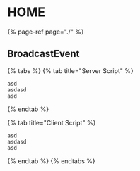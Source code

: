# HOME

{% page-ref page="./" %}

## BroadcastEvent

{% tabs %}
{% tab title="Server Script" %}
```text
asd
asdasd
asd
```
{% endtab %}

{% tab title="Client Script" %}
```text
asd
asdasd
asd
```
{% endtab %}
{% endtabs %}
